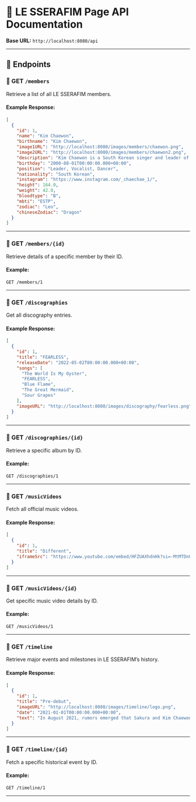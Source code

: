 
# 🎵 LE SSERAFIM Page API Documentation

**Base URL:** `http://localhost:8080/api`

---

## 📁 Endpoints

### 🔹 GET `/members`

Retrieve a list of all LE SSERAFIM members.

#### Example Response:
```json
[
  {
    "id": 1,
    "name": "Kim Chaewon",
    "birthname": "Kim Chaewon",
    "image1URL": "http://localhost:8080/images/members/chaewon.png",
    "image2URL": "http://localhost:8080/images/members/chaewon2.png",
    "description": "Kim Chaewon is a South Korean singer and leader of LE SSERAFIM. She is known for her captivating voice and leadership skills in the group.",
    "birthday": "2000-08-01T00:00:00.000+00:00",
    "position": "Leader, Vocalist, Dancer",
    "nationality": "South Korean",
    "instagram": "https://www.instagram.com/_chaechae_1/",
    "height": 164.0,
    "weight": 42.0,
    "bloodtype": "B",
    "mbti": "ESTP",
    "zodiac": "Leo",
    "chineseZodiac": "Dragon"
  }
]
```

---

### 🔹 GET `/members/{id}`

Retrieve details of a specific member by their ID.

#### Example:
`GET /members/1`

---

### 🔹 GET `/discographies`

Get all discography entries.

#### Example Response:
```json
[
  {
    "id": 1,
    "title": "FEARLESS",
    "releaseDate": "2022-05-02T00:00:00.000+00:00",
    "songs": [
      "The World Is My Oyster",
      "FEARLESS",
      "Blue Flame",
      "The Great Mermaid",
      "Sour Grapes"
    ],
    "imageURL": "http://localhost:8080/images/discography/fearless.png"
  }
]
```

---

### 🔹 GET `/discographies/{id}`

Retrieve a specific album by ID.

#### Example:
`GET /discographies/1`

---

### 🔹 GET `/musicVideos`

Fetch all official music videos.

#### Example Response:
```json
[
  {
    "id": 1,
    "title": "Different",
    "iframeSrc": "https://www.youtube.com/embed/HFZUAXhdnHk?si=-MtMTDnQAR2azgpl"
  }
]
```

---

### 🔹 GET `/musicVideos/{id}`

Get specific music video details by ID.

#### Example:
`GET /musicVideos/1`

---

### 🔹 GET `/timeline`

Retrieve major events and milestones in LE SSERAFIM’s history.

#### Example Response:
```json
[
  {
    "id": 1,
    "title": "Pre-debut",
    "imageURL": "http://localhost:8080/images/timeline/logo.png",
    "date": "2021-01-01T00:00:00.000+00:00",
    "text": "In August 2021, rumors emerged that Sakura and Kim Chaewon were joining a new girl group under Source Music, later confirmed when Sakura signed an exclusive contract with Source Music on September 23. Chaewon’s profile was removed from Woollim Entertainment, fueling speculation that she had also signed with HYBE. In March 2022, it was confirmed that Sakura, Chaewon, and Huh Yunjin were part of the new group, LE SSERAFIM, which would debut in May. The group’s name, revealed through a 72-hour countdown, was an anagram of IM FEARLESS. The group’s members were revealed in early April 2022, starting with Sakura, followed by the others. Their debut song snippets and exclusive content were shared, and 120,000 digital souvenirs sold out during the project."
  }
]
```

---

### 🔹 GET `/timeline/{id}`

Fetch a specific historical event by ID.

#### Example:
`GET /timeline/1`

---
